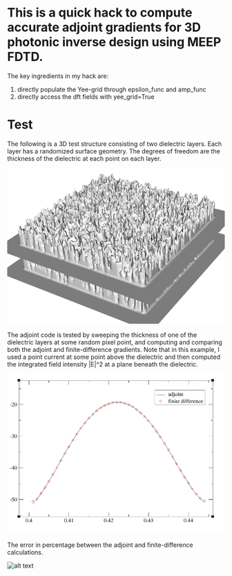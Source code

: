 # This is a quick hack to compute accurate adjoint gradients for 3D photonic inverse design using MEEP FDTD.
The key ingredients in my hack are:
1. directly populate the Yee-grid through epsilon_func and amp_func <br/>
2. directly access the dft fields with yee_grid=True

# Test

The following is a 3D test structure consisting of two dielectric layers. Each layer has a randomized surface geometry. The degrees of freedom are the thickness of the dielectric at each point on each layer.

![alt text](https://github.com/zlin-opt/meep-adjoint-3d/blob/master/eps3d.png?raw=true)

The adjoint code is tested by sweeping the thickness of one of the dielectric layers at some random pixel point, and computing and comparing both the adjoint and finite-difference gradients. Note that in this example, I used a point current at some point above the dielectric and then computed the integrated field intensity |E|^2 at a plane beneath the dielectric. 

![alt text](https://github.com/zlin-opt/meep-adjoint-3d/blob/master/adj_diff.png?raw=true)

The error in percentage between the adjoint and finite-difference calculations.

![alt text](https://github.com/zlin-opt/meep-adjoint-3d/blob/master/adj_diff-err.png?raw=true)
